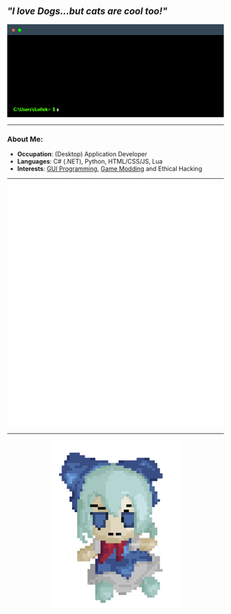 *"I love Dogs...but cats are cool too!"*
---
![TerminalGIF](/terminal.gif)

---
### About Me:
- **Occupation**: (Desktop) Application Developer
- **Languages**: C# (.NET), Python, HTML/CSS/JS, Lua
- **Interests**: [GUI Programming](https://github.com/iLollek/CTkVisualizer), [Game Modding](https://github.com/iLollek/NRPFarMod) and Ethical Hacking
---
![Metrics](/github-metrics.svg)

---

<p align="center">
  <img src="/knrel3oet9ia1.gif" width="300" />
</p>

